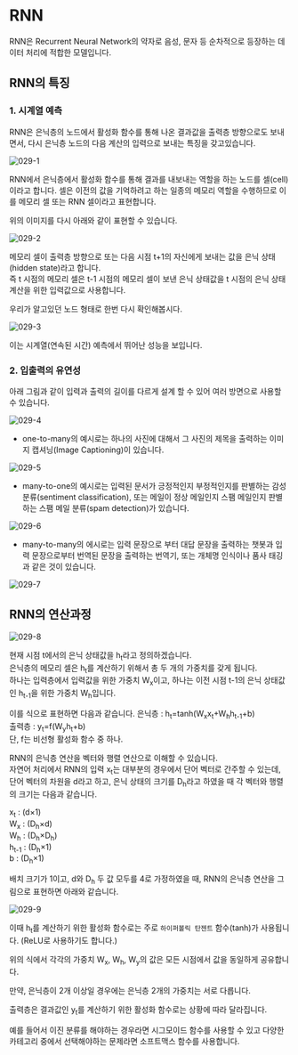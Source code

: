 # RNN

RNN은 Recurrent Neural Network의 약자로 음성, 문자 등 순차적으로 등장하는 데이터 처리에 적합한 모델입니다.

## RNN의 특징

### 1. 시계열 예측

RNN은 은닉층의 노드에서 활성화 함수를 통해 나온 결과값을 출력층 방향으로도 보내면서, 다시 은닉층 노드의 다음 계산의 입력으로 보내는 특징을 갖고있습니다.

![029-1](https://user-images.githubusercontent.com/63298243/105148885-3e89f900-5b46-11eb-9cf1-876a2afd09ce.png)

RNN에서 은닉층에서 활성화 함수를 통해 결과를 내보내는 역할을 하는 노드를 셀(cell)이라고 합니다. 셀은 이전의 값을 기억하려고 하는 일종의 메모리 역할을 수행하므로 이를 메모리 셀 또는 RNN 셀이라고 표현합니다.

위의 이미지를 다시 아래와 같이 표현할 수 있습니다.

![029-2](https://user-images.githubusercontent.com/63298243/105148889-3fbb2600-5b46-11eb-80ea-a23ea2626d21.png)

메모리 셀이 출력층 방향으로 또는 다음 시점 t+1의 자신에게 보내는 값을 은닉 상태(hidden state)라고 합니다.  
즉 t 시점의 메모리 셀은 t-1 시점의 메모리 셀이 보낸 은닉 상태값을 t 시점의 은닉 상태 계산을 위한 입력값으로 사용합니다.

우리가 알고있던 노드 형태로 한번 다시 확인해봅시다.

![029-3](https://user-images.githubusercontent.com/63298243/105148892-4053bc80-5b46-11eb-91e9-6d4de060bcc4.png)

이는 시계열(연속된 시간) 예측에서 뛰어난 성능을 보입니다.

### 2. 입출력의 유연성

아래 그림과 같이 입력과 출력의 길이를 다르게 설계 할 수 있어 여러 방면으로 사용할 수 있습니다.

![029-4](https://user-images.githubusercontent.com/63298243/105148896-40ec5300-5b46-11eb-9003-935bb741ada4.png)

- one-to-many의 예시로는 하나의 사진에 대해서 그 사진의 제목을 출력하는 이미지 캡셔닝(Image Captioning)이 있습니다.

![029-5](https://user-images.githubusercontent.com/63298243/105148899-4184e980-5b46-11eb-919c-40793bcb3ecd.png)

- many-to-one의 예시로는 입력된 문서가 긍정적인지 부정적인지를 판별하는 감성 분류(sentiment classification), 또는 메일이 정상 메일인지 스팸 메일인지 판별하는 스팸 메일 분류(spam detection)가 있습니다.

![029-6](https://user-images.githubusercontent.com/63298243/105148901-4184e980-5b46-11eb-9f82-a78d2ce521a7.png)

- many-to-many의 에시로는 입력 문장으로 부터 대답 문장을 출력하는 챗봇과 입력 문장으로부터 번역된 문장을 출력하는 번역기, 또는 개체명 인식이나 품사 태깅과 같은 것이 있습니다.

![029-7](https://user-images.githubusercontent.com/63298243/105148902-421d8000-5b46-11eb-88e9-466b947316ca.png)

## RNN의 연산과정

![029-8](https://user-images.githubusercontent.com/63298243/105148905-421d8000-5b46-11eb-9000-f04cd9c648b5.png)

현재 시점 t에서의 은닉 상태값을 h<sub>t</sub>라고 정의하겠습니다.  
은닉층의 메모리 셀은 h<sub>t</sub>를 계산하기 위해서 총 두 개의 가중치를 갖게 됩니다.  
하나는 입력층에서 입력값을 위한 가중치 W<sub>x</sub>이고, 하나는 이전 시점 t-1의 은닉 상태값인 h<sub>t-1</sub>을 위한 가중치 W<sub>h</sub>입니다.

이를 식으로 표현하면 다음과 같습니다.
은닉층 : h<sub>t</sub>=tanh(W<sub>x</sub>x<sub>t</sub>+W<sub>h</sub>h<sub>t-1</sub>+b)  
출력층 : y<sub>t</sub>=f(W<sub>y</sub>h<sub>t</sub>+b)  
단, f는 비선형 활성화 함수 중 하나.

RNN의 은닉층 연산을 벡터와 행렬 연산으로 이해할 수 있습니다.  
자연어 처리에서 RNN의 입력 x<sub>t</sub>는 대부분의 경우에서 단어 벡터로 간주할 수 있는데, 단어 벡터의 차원을 d라고 하고, 은닉 상태의 크기를 D<sub>h</sub>라고 하였을 때 각 벡터와 행렬의 크기는 다음과 같습니다.

x<sub>t</sub> : (d×1)  
W<sub>x</sub> : (D<sub>h</sub>×d)  
W<sub>h</sub> : (D<sub>h</sub>×D<sub>h</sub>)  
h<sub>t-1</sub> : (D<sub>h</sub>×1)  
b : (D<sub>h</sub>×1)  

배치 크기가 1이고, d와 D<sub>h</sub> 두 값 모두를 4로 가정하였을 때, RNN의 은닉층 연산을 그림으로 표현하면 아래와 같습니다.

![029-9](https://user-images.githubusercontent.com/63298243/105148906-42b61680-5b46-11eb-96f8-ea38ab42621a.png)

이때 h<sub>t</sub>를 계산하기 위한 활성화 함수로는 주로 `하이퍼볼릭 탄젠트` 함수(tanh)가 사용됩니다. (ReLU로 사용하기도 합니다.)

위의 식에서 각각의 가중치 W<sub>x</sub>, W<sub>h</sub>, W<sub>y</sub>의 값은 모든 시점에서 값을 동일하게 공유합니다.  

만약, 은닉층이 2개 이상일 경우에는 은닉층 2개의 가중치는 서로 다릅니다.

출력층은 결과값인 y<sub>t</sub>를 계산하기 위한 활성화 함수로는 상황에 따라 달라집니다.

예를 들어서 이진 분류를 해야하는 경우라면 시그모이드 함수를 사용할 수 있고 다양한 카테고리 중에서 선택해야하는 문제라면 소프트맥스 함수를 사용합니다.